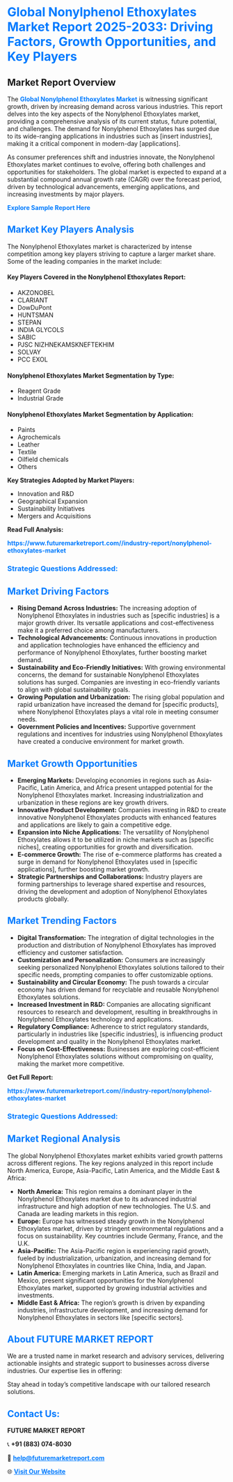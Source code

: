 <h1 style="color: #007BFF;">Global Nonylphenol Ethoxylates Market Report 2025-2033: Driving Factors, Growth Opportunities, and Key Players</h1>

<section id="overview">
<h2>Market Report Overview</h2>
<p>The <a href="https://www.futuremarketreport.com//industry-report/nonylphenol-ethoxylates-market" style="color: #007BFF; text-decoration: none;"><strong>Global Nonylphenol Ethoxylates Market</strong></a> is witnessing significant growth, driven by increasing demand across various industries. This report delves into the key aspects of the Nonylphenol Ethoxylates market, providing a comprehensive analysis of its current status, future potential, and challenges. The demand for Nonylphenol Ethoxylates has surged due to its wide-ranging applications in industries such as [insert industries], making it a critical component in modern-day [applications].</p>
<p>As consumer preferences shift and industries innovate, the Nonylphenol Ethoxylates market continues to evolve, offering both challenges and opportunities for stakeholders. The global market is expected to expand at a substantial compound annual growth rate (CAGR) over the forecast period, driven by technological advancements, emerging applications, and increasing investments by major players.</p>
</section>

<section id="overview">
<p><a href="https://www.futuremarketreport.com//request-sample/reportId=50795" style="color: #007BFF; text-decoration: none;"><strong>Explore Sample Report Here</strong></a></p>
</section>

<section id="key-players">
<h2 style="color: #007BFF;">Market Key Players Analysis</h2>
<p>The Nonylphenol Ethoxylates market is characterized by intense competition among key players striving to capture a larger market share. Some of the leading companies in the market include:</p>
<h4>Key Players Covered in the Nonylphenol Ethoxylates Report:</h4>
<ul><li>AKZONOBEL</li><li>CLARIANT</li><li>DowDuPont</li><li>HUNTSMAN</li><li>STEPAN</li><li>INDIA GLYCOLS</li><li>SABIC</li><li>PJSC NIZHNEKAMSKNEFTEKHIM</li><li>SOLVAY</li><li>PCC EXOL</li></ul>
<h4>Nonylphenol Ethoxylates Market Segmentation by Type:</h4>
<ul><li>Reagent Grade</li><li>Industrial Grade</li></ul>

<h4>Nonylphenol Ethoxylates Market Segmentation by Application:</h4>
<ul><li>Paints</li><li>Agrochemicals</li><li>Leather</li><li>Textile</li><li>Oilfield chemicals</li><li>Others</li></ul>
<p><strong>Key Strategies Adopted by Market Players:</strong></p>
<ul>
<li>Innovation and R&D</li>
<li>Geographical Expansion</li>
<li>Sustainability Initiatives</li>
<li>Mergers and Acquisitions</li>
</ul>
</section>

<section>
<p><strong>Read Full Analysis: </strong></p><a href="https://www.futuremarketreport.com//industry-report/nonylphenol-ethoxylates-market" style="color: #007BFF; text-decoration: none;"><strong>https://www.futuremarketreport.com//industry-report/nonylphenol-ethoxylates-market</strong></a>
<h3 style="color: #007BFF;">Strategic Questions Addressed:</h3>
</section>

<section id="driving-factors">
<h2 style="color: #007BFF;">Market Driving Factors</h2>
<ul>
<li><strong>Rising Demand Across Industries:</strong> The increasing adoption of Nonylphenol Ethoxylates in industries such as [specific industries] is a major growth driver. Its versatile applications and cost-effectiveness make it a preferred choice among manufacturers.</li>
<li><strong>Technological Advancements:</strong> Continuous innovations in production and application technologies have enhanced the efficiency and performance of Nonylphenol Ethoxylates, further boosting market demand.</li>
<li><strong>Sustainability and Eco-Friendly Initiatives:</strong> With growing environmental concerns, the demand for sustainable Nonylphenol Ethoxylates solutions has surged. Companies are investing in eco-friendly variants to align with global sustainability goals.</li>
<li><strong>Growing Population and Urbanization:</strong> The rising global population and rapid urbanization have increased the demand for [specific products], where Nonylphenol Ethoxylates plays a vital role in meeting consumer needs.</li>
<li><strong>Government Policies and Incentives:</strong> Supportive government regulations and incentives for industries using Nonylphenol Ethoxylates have created a conducive environment for market growth.</li>
</ul>
</section>

<section id="growth-opportunities">
<h2 style="color: #007BFF;">Market Growth Opportunities</h2>
<ul>
<li><strong>Emerging Markets:</strong> Developing economies in regions such as Asia-Pacific, Latin America, and Africa present untapped potential for the Nonylphenol Ethoxylates market. Increasing industrialization and urbanization in these regions are key growth drivers.</li>
<li><strong>Innovative Product Development:</strong> Companies investing in R&D to create innovative Nonylphenol Ethoxylates products with enhanced features and applications are likely to gain a competitive edge.</li>
<li><strong>Expansion into Niche Applications:</strong> The versatility of Nonylphenol Ethoxylates allows it to be utilized in niche markets such as [specific niches], creating opportunities for growth and diversification.</li>
<li><strong>E-commerce Growth:</strong> The rise of e-commerce platforms has created a surge in demand for Nonylphenol Ethoxylates used in [specific applications], further boosting market growth.</li>
<li><strong>Strategic Partnerships and Collaborations:</strong> Industry players are forming partnerships to leverage shared expertise and resources, driving the development and adoption of Nonylphenol Ethoxylates products globally.</li>
</ul>
</section>

<section id="trending-factors">
<h2 style="color: #007BFF;">Market Trending Factors</h2>
<ul>
<li><strong>Digital Transformation:</strong> The integration of digital technologies in the production and distribution of Nonylphenol Ethoxylates has improved efficiency and customer satisfaction.</li>
<li><strong>Customization and Personalization:</strong> Consumers are increasingly seeking personalized Nonylphenol Ethoxylates solutions tailored to their specific needs, prompting companies to offer customizable options.</li>
<li><strong>Sustainability and Circular Economy:</strong> The push towards a circular economy has driven demand for recyclable and reusable Nonylphenol Ethoxylates solutions.</li>
<li><strong>Increased Investment in R&D:</strong> Companies are allocating significant resources to research and development, resulting in breakthroughs in Nonylphenol Ethoxylates technology and applications.</li>
<li><strong>Regulatory Compliance:</strong> Adherence to strict regulatory standards, particularly in industries like [specific industries], is influencing product development and quality in the Nonylphenol Ethoxylates market.</li>
<li><strong>Focus on Cost-Effectiveness:</strong> Businesses are exploring cost-efficient Nonylphenol Ethoxylates solutions without compromising on quality, making the market more competitive.</li>
</ul>
</section>

<section>
<p><strong>Get Full Report: </strong></p><a href="https://www.futuremarketreport.com//industry-report/nonylphenol-ethoxylates-market" style="color: #007BFF; text-decoration: none;"><strong>https://www.futuremarketreport.com//industry-report/nonylphenol-ethoxylates-market</strong></a>
<h3 style="color: #007BFF;">Strategic Questions Addressed:</h3>
</section>


<section id="regional-analysis">
<h2 style="color: #007BFF;">Market Regional Analysis</h2>
<p>The global Nonylphenol Ethoxylates market exhibits varied growth patterns across different regions. The key regions analyzed in this report include North America, Europe, Asia-Pacific, Latin America, and the Middle East & Africa:</p>
<ul>
<li><strong>North America:</strong> This region remains a dominant player in the Nonylphenol Ethoxylates market due to its advanced industrial infrastructure and high adoption of new technologies. The U.S. and Canada are leading markets in this region.</li>
<li><strong>Europe:</strong> Europe has witnessed steady growth in the Nonylphenol Ethoxylates market, driven by stringent environmental regulations and a focus on sustainability. Key countries include Germany, France, and the U.K.</li>
<li><strong>Asia-Pacific:</strong> The Asia-Pacific region is experiencing rapid growth, fueled by industrialization, urbanization, and increasing demand for Nonylphenol Ethoxylates in countries like China, India, and Japan.</li>
<li><strong>Latin America:</strong> Emerging markets in Latin America, such as Brazil and Mexico, present significant opportunities for the Nonylphenol Ethoxylates market, supported by growing industrial activities and investments.</li>
<li><strong>Middle East & Africa:</strong> The region’s growth is driven by expanding industries, infrastructure development, and increasing demand for Nonylphenol Ethoxylates in sectors like [specific sectors].</li>
</ul>
</section>

<footer>
<h2 style="color: #007BFF;">About FUTURE MARKET REPORT</h2>
<p>We are a trusted name in market research and advisory services, delivering actionable insights and strategic support to businesses across diverse industries. Our expertise lies in offering:</p>

<p>Stay ahead in today’s competitive landscape with our tailored research solutions.</p>

<h2 style="color: #007BFF;">Contact Us:</h2>
<p><strong>FUTURE MARKET REPORT</strong></p>
<p>📞 <strong>+91 (883) 074-8030</strong></p>
<p>📧 <strong><a href="mailto:help@futuremarketreport.com" style="color: #007BFF;">help@futuremarketreport.com</a></strong></p>
<p>🌐 <strong><a href="https://www.futuremarketreport.com/" style="color: #007BFF;">Visit Our Website</a></strong></p>
</footer>